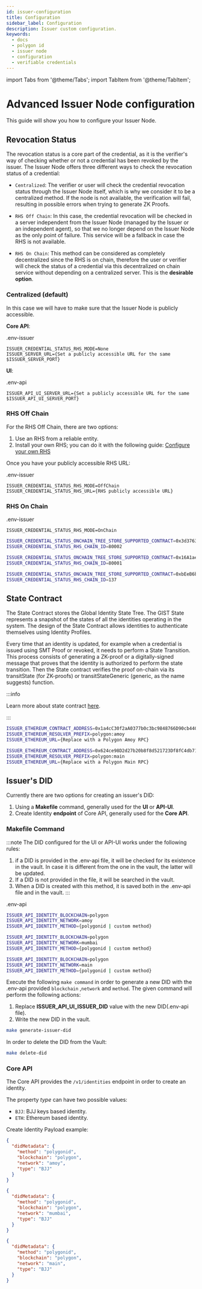 ```yaml
---
id: issuer-configuration
title: Configuration
sidebar_label: Configuration
description: Issuer custom configuration.
keywords:
  - docs
  - polygon id
  - issuer node
  - configuration
  - verifiable credentials
---
```


import Tabs from '@theme/Tabs';
import TabItem from '@theme/TabItem';

# Advanced Issuer Node configuration

This guide will show you how to configure your Issuer Node.

## Revocation Status

The revocation status is a core part of the credential, as it is the verifier's way of checking whether or not a credential has been revoked by the issuer. The Issuer Node offers three different ways to check the revocation status of a credential:

- `Centralized`: The verifier or user will check the credential revocation status through the Issuer Node itself, which is why we consider it to be a centralized method. If the node is not available, the verification will fail, resulting in possible errors when trying to generate ZK Proofs.

- `RHS Off Chain`: In this case, the credential revocation will be checked in a server independent from the Issuer Node (managed by the Issuer or an independent agent), so that we no longer depend on the Issuer Node as the only point of failure. This service will be a fallback in case the RHS is not available.

- `RHS On Chain`: This method can be considered as completely decentralized since the RHS is on chain, therefore the user or verifier will check the status of a credential via this decentralized on chain service without depending on a centralized server. This is the **desirable option**.

### Centralized (default)

In this case we will have to make sure that the Issuer Node is publicly accessible.

**Core API**:

.env-issuer

```
ISSUER_CREDENTIAL_STATUS_RHS_MODE=None
ISSUER_SERVER_URL={Set a publicly accessible URL for the same $ISSUER_SERVER_PORT}

```

**UI**:

.env-api

```
ISSUER_API_UI_SERVER_URL={Set a publicly accessible URL for the same $ISSUER_API_UI_SERVER_PORT}

```

### RHS Off Chain

For the RHS Off Chain, there are two options:

1. Use an RHS from a reliable entity.
2. Install your own RHS; you can do it with the following guide: [Configure your own RHS](reverse-hash-service.md)

Once you have your publicly accessible RHS URL:

.env-issuer

```
ISSUER_CREDENTIAL_STATUS_RHS_MODE=OffChain
ISSUER_CREDENTIAL_STATUS_RHS_URL={RHS publicly accessible URL}
```

### RHS On Chain

.env-issuer

```
ISSUER_CREDENTIAL_STATUS_RHS_MODE=OnChain
```

<Tabs>
<TabItem value="Polygon Amoy">

```bash
ISSUER_CREDENTIAL_STATUS_ONCHAIN_TREE_STORE_SUPPORTED_CONTRACT=0x3d3763eC0a50CE1AdF83d0b5D99FBE0e3fEB43fb
ISSUER_CREDENTIAL_STATUS_RHS_CHAIN_ID=80002
```

</TabItem>

<TabItem value="Polygon Mumbai">

```bash
ISSUER_CREDENTIAL_STATUS_ONCHAIN_TREE_STORE_SUPPORTED_CONTRACT=0x16A1ae4c460C0a42f0a87e69c526c61599B28BC9
ISSUER_CREDENTIAL_STATUS_RHS_CHAIN_ID=80001
```

</TabItem>

<TabItem value="Polygon Main">

```bash
ISSUER_CREDENTIAL_STATUS_ONCHAIN_TREE_STORE_SUPPORTED_CONTRACT=0xbEeB6bB53504E8C872023451fd0D23BeF01d320B
ISSUER_CREDENTIAL_STATUS_RHS_CHAIN_ID=137
```

</TabItem>
</Tabs>

## State Contract

The State Contract stores the Global Identity State Tree. The GIST State represents a snapshot of the states of all the identities operating in the system. The design of the State Contract allows identities to authenticate themselves using Identity Profiles.

Every time that an identity is updated, for example when a credential is issued using SMT Proof or revoked, it needs to perform a State Transition. This process consists of generating a ZK-proof or a digitally-signed message that proves that the identity is authorized to perform the state transition. Then the State contract verifies the proof on-chain via its transitState (for ZK-proofs) or transitStateGeneric (generic, as the name suggests) function.

:::info

Learn more about state contract [here](https://docs.iden3.io/contracts/state/).

:::

<Tabs>
<TabItem value="Polygon Amoy">

```bash
ISSUER_ETHEREUM_CONTRACT_ADDRESS=0x1a4cC30f2aA0377b0c3bc9848766D90cb4404124
ISSUER_ETHEREUM_RESOLVER_PREFIX=polygon:amoy
ISSUER_ETHEREUM_URL={Replace with a Polygon Amoy RPC}
```

</TabItem>

<TabItem value="Polygon Main">

```bash
ISSUER_ETHEREUM_CONTRACT_ADDRESS=0x624ce98D2d27b20b8f8d521723Df8fC4db71D79D
ISSUER_ETHEREUM_RESOLVER_PREFIX=polygon:main
ISSUER_ETHEREUM_URL={Replace with a Polygon Main RPC}
```

</TabItem>
</Tabs>

## Issuer's DID

Currently there are two options for creating an issuer's DID:

1. Using a **Makefile** command, generally used for the **UI** or **API-UI**.
2. Create Identity **endpoint** of Core API, generally used for the **Core API**.

### Makefile Command

:::note
The DID configured for the UI or API-UI works under the following rules:

1. if a DID is provided in the .env-api file, it will be checked for its existence in the vault. In case it is different from the one in the vault, the latter will be updated.
2. If a DID is not provided in the file, it will be searched in the vault.
3. When a DID is created with this method, it is saved both in the .env-api file and in the vault.
   :::

.env-api

<Tabs>
<TabItem value="Polygon Amoy">

```bash
ISSUER_API_IDENTITY_BLOCKCHAIN=polygon
ISSUER_API_IDENTITY_NETWORK=amoy
ISSUER_API_IDENTITY_METHOD={polygonid | custom method}
```

</TabItem>

<TabItem value="Polygon Mumbai">

```bash
ISSUER_API_IDENTITY_BLOCKCHAIN=polygon
ISSUER_API_IDENTITY_NETWORK=mumbai
ISSUER_API_IDENTITY_METHOD={polygonid | custom method}
```

</TabItem>

<TabItem value="Polygon Main">

```bash
ISSUER_API_IDENTITY_BLOCKCHAIN=polygon
ISSUER_API_IDENTITY_NETWORK=main
ISSUER_API_IDENTITY_METHOD={polygonid | custom method}
```

</TabItem>
</Tabs>

Execute the following `make command` in order to generate a new DID with the .env-api provided `blockchain` ,`network` and `method`.
The given command will perform the following actions:

1. Replace **ISSUER_API_UI_ISSUER_DID** value with the new DID(.env-api file).
2. Write the new DID in the vault.

```bash
make generate-issuer-did
```

In order to delete the DID from the Vault:

```bash
make delete-did
```

### Core API

The Core API provides the `/v1/identities` endpoint in order to create an identity.

The property _type_ can have two possible values:

- `BJJ`: BJJ keys based identity.
- `ETH`: Ethereum based identity.

Create Identity Payload example:
<Tabs>
<TabItem value="Polygon Amoy">

```json
{
  "didMetadata": {
    "method": "polygonid",
    "blockchain": "polygon",
    "network": "amoy",
    "type": "BJJ"
  }
}
```

</TabItem>

<TabItem value="Polygon Mumbai">

```json
{
  "didMetadata": {
    "method": "polygonid",
    "blockchain": "polygon",
    "network": "mumbai",
    "type": "BJJ"
  }
}
```

</TabItem>

<TabItem value="Polygon Main">

```json
{
  "didMetadata": {
    "method": "polygonid",
    "blockchain": "polygon",
    "network": "main",
    "type": "BJJ"
  }
}
```

</TabItem>
</Tabs>
